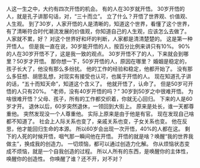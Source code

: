 人这一生之中，大约有四次开悟的机会。
有的人在30岁就开悟。
30岁开悟的人，就是孔子讲那句话，对，“三十而立”。
立了什么？开悟了世界观、价值观、人生观。
到了30岁，人家开悟的人是清晰的，知道这个世界，看懂了这个世界，有了清晰符合时代潮流发展的价值观，你知道自己的人生观，应该怎么去做了。
人家就不累，好？
对这个世界好和坏的判断，人家都是清清楚楚的。
这是第一种开悟人。
但是我一直在说，30岁能开悟的人，按百分比例来讲只有10%。
90%的人在30岁开悟不了，这是我一致的观点。
30岁开悟不了的人，下来就会到哪里？50岁才开悟。
那你想一下，50岁开悟的人，原因在哪里？
婚姻是稳定的，孩子长大了，他没有那么多纷扰。
他的工作的经验和稳定，他都开始了。
没有那么多狂想、胡思乱想，对现实有接受也认可，也属于开悟的人。
现在知道孔子讲的话，“五十而知天命”，知道这个含义了。
他就开悟了，认命了。
但是50岁可开悟的人只有20%。
“老师，没有40岁开悟的吗？”
30岁到50岁之中很难开悟。
为啥很难开悟？父母、孩子，所有的工作都交织着，你就无心回归。
下来的人是60岁才开。
退休以后，60岁突然退休，一领回到大街上。
原来是处长，谁一天都尊重他。
突然发现没一个人尊重他。
实际上原来是由于他是有官。
现在发现自己啥都不知道了。
社会上人际关系也变了，亲戚关系也变，子女关系也变。
他在反思，他才能回归生命的本源。
所以60岁会出现一次开悟，40%的人都在这。
剩下的人死的时候开悟，咽气那一瞬间他在开悟。
开悟的就是啥？唤醒“我的世界我做主”，换成我的创造力。
一切烦恼，都可以通过创造力化解。
你从烦恼状态变成不烦恼，就是一个自我创造的过程。
所以人所有的东西，是唤醒你的主体性，唤醒你的创造性。
你唤醒了谁？还不开，对不对？